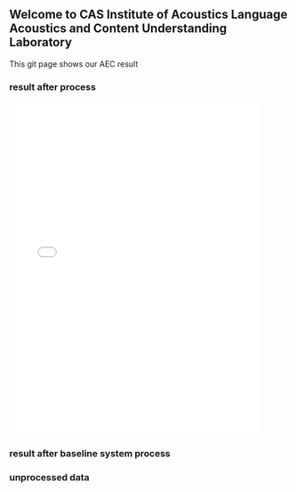 ## Welcome to CAS Institute of Acoustics Language Acoustics and Content Understanding Laboratory

This git page shows our AEC result

### result after process

<EMBED src="mix/5z9G2AP806bhcI0QF18Qg_doubletalk.wav" autostart="bool" width=450 height=600 loop="n" width="m" height="k"> 
  
### result after baseline system process

### unprocessed data
